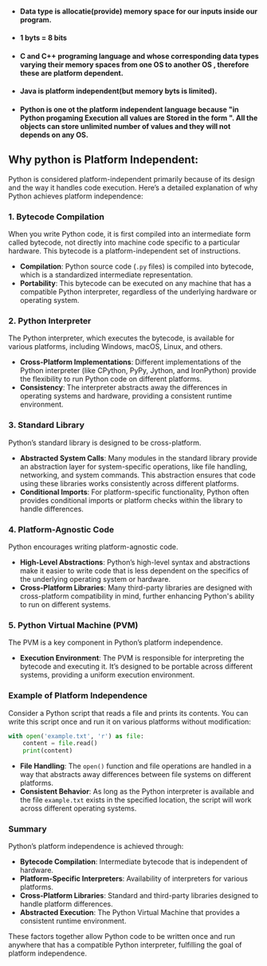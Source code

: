 - ####  Data type is allocatie(provide) memory space for our inputs inside our program.
- #### 1 byts = 8 bits
- #### C and C++ programing language and whose corresponding data types varying their memory spaces from one OS to another OS , therefore these are platform dependent.
- #### Java is platform independent(but memory byts is limited).
- #### Python is one ot the platform independent language because "in Python progaming Execution all values are Stored in the form <OBJECTS>".    All the objects can store unlimited number of values and they will not depends on any OS.


## Why python is Platform Independent:
Python is considered platform-independent primarily because of its design and the way it handles code execution. Here’s a detailed explanation of why Python achieves platform independence:

### 1. **Bytecode Compilation**

When you write Python code, it is first compiled into an intermediate form called bytecode, not directly into machine code specific to a particular hardware. This bytecode is a platform-independent set of instructions.

- **Compilation**: Python source code (`.py` files) is compiled into bytecode, which is a standardized intermediate representation.
- **Portability**: This bytecode can be executed on any machine that has a compatible Python interpreter, regardless of the underlying hardware or operating system.

### 2. **Python Interpreter**

The Python interpreter, which executes the bytecode, is available for various platforms, including Windows, macOS, Linux, and others. 

- **Cross-Platform Implementations**: Different implementations of the Python interpreter (like CPython, PyPy, Jython, and IronPython) provide the flexibility to run Python code on different platforms.
- **Consistency**: The interpreter abstracts away the differences in operating systems and hardware, providing a consistent runtime environment.

### 3. **Standard Library**

Python’s standard library is designed to be cross-platform.

- **Abstracted System Calls**: Many modules in the standard library provide an abstraction layer for system-specific operations, like file handling, networking, and system commands. This abstraction ensures that code using these libraries works consistently across different platforms.
- **Conditional Imports**: For platform-specific functionality, Python often provides conditional imports or platform checks within the library to handle differences.

### 4. **Platform-Agnostic Code**

Python encourages writing platform-agnostic code.

- **High-Level Abstractions**: Python’s high-level syntax and abstractions make it easier to write code that is less dependent on the specifics of the underlying operating system or hardware.
- **Cross-Platform Libraries**: Many third-party libraries are designed with cross-platform compatibility in mind, further enhancing Python's ability to run on different systems.

### 5. **Python Virtual Machine (PVM)**

The PVM is a key component in Python’s platform independence.

- **Execution Environment**: The PVM is responsible for interpreting the bytecode and executing it. It’s designed to be portable across different systems, providing a uniform execution environment.

### Example of Platform Independence

Consider a Python script that reads a file and prints its contents. You can write this script once and run it on various platforms without modification:

```python
with open('example.txt', 'r') as file:
    content = file.read()
    print(content)
```

- **File Handling**: The `open()` function and file operations are handled in a way that abstracts away differences between file systems on different platforms.
- **Consistent Behavior**: As long as the Python interpreter is available and the file `example.txt` exists in the specified location, the script will work across different operating systems.

### Summary

Python’s platform independence is achieved through:
- **Bytecode Compilation**: Intermediate bytecode that is independent of hardware.
- **Platform-Specific Interpreters**: Availability of interpreters for various platforms.
- **Cross-Platform Libraries**: Standard and third-party libraries designed to handle platform differences.
- **Abstracted Execution**: The Python Virtual Machine that provides a consistent runtime environment.

These factors together allow Python code to be written once and run anywhere that has a compatible Python interpreter, fulfilling the goal of platform independence.
